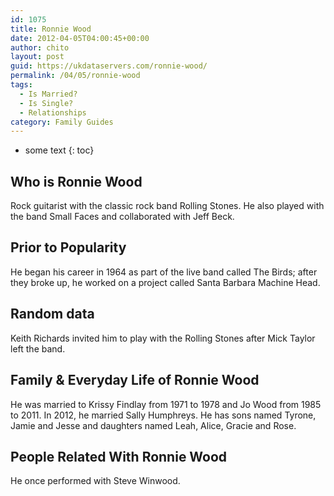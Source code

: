```yaml
---
id: 1075
title: Ronnie Wood
date: 2012-04-05T04:00:45+00:00
author: chito
layout: post
guid: https://ukdataservers.com/ronnie-wood/
permalink: /04/05/ronnie-wood
tags:
  - Is Married?
  - Is Single?
  - Relationships
category: Family Guides
---
```


* some text
{: toc}
          
          
## Who is  Ronnie Wood
                  
                  
                  
Rock guitarist with the classic rock band Rolling Stones. He also played with the band Small Faces and collaborated with Jeff Beck. 
                  
                
                
                
## Prior to Popularity 
                  
                  
                  
He began his career in 1964 as part of the live band called The Birds; after they broke up, he worked on a project called Santa Barbara Machine Head.
                  
                
                
                
## Random data 
                  
                  
                  
Keith Richards invited him to play with the Rolling Stones after Mick Taylor left the band.
                  
                
                
                
## Family & Everyday Life of Ronnie Wood
                  
                  
                  
He was married to Krissy Findlay from 1971 to 1978 and Jo Wood from 1985 to 2011. In 2012, he married Sally Humphreys. He has sons named Tyrone, Jamie and Jesse and daughters named Leah, Alice, Gracie and Rose. 
                  
                
                
                
## People Related With  Ronnie Wood
                  
                  
                  
He once performed with Steve Winwood.
                  
                
              
            
          
          
          
    
    
  
